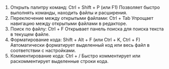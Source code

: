1. Открыть палитру команд: Ctrl + Shift + P (или F1)
    Позволяет быстро выполнять команды, находить файлы и расширения.
2. Переключение между открытыми файлами: Ctrl + Tab
    Упрощает навигацию между открытыми файлами в редакторе.
3. Поиск по файлу: Ctrl + F
    Открывает панель поиска для поиска текста в текущем файле.
4. Форматирование кода: Shift + Alt + F (или Ctrl + K, Ctrl + F)
    Автоматически форматирует выделенный код или весь файл в соответствии с настройками.
5. Комментирование кода: Ctrl + /
    Быстро комментирует или раскомментирует выделенные строки кода.
